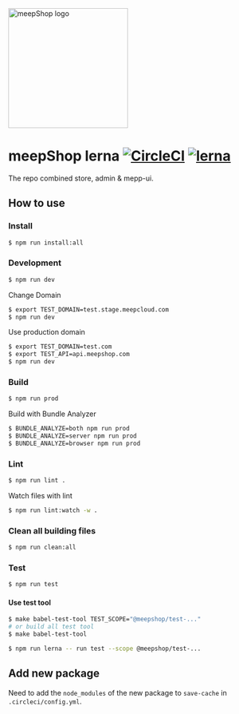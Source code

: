 <img width="240" alt="meepShop logo" src="https://gc.meepcloud.com/meepshop/shop/hire/layout/553dbeef7b3649de2d24767e/images/67797-meepshop_logo_1104x372.png">

# meepShop lerna [![CircleCI][circleci-image]][circleci-url] [![lerna][lerna-image]][lerna-url]
The repo combined store, admin & mepp-ui.<br>

## How to use
### Install
```bash
$ npm run install:all
```

### Development
```bash
$ npm run dev
```
Change Domain
```bash
$ export TEST_DOMAIN=test.stage.meepcloud.com
$ npm run dev
```
Use production domain
```bash
$ export TEST_DOMAIN=test.com
$ export TEST_API=api.meepshop.com
$ npm run dev
```

### Build
```bash
$ npm run prod
```
Build with Bundle Analyzer
```bash
$ BUNDLE_ANALYZE=both npm run prod
$ BUNDLE_ANALYZE=server npm run prod
$ BUNDLE_ANALYZE=browser npm run prod
```

### Lint
```bash
$ npm run lint .
```
Watch files with lint
```bash
$ npm run lint:watch -w .
```

### Clean all building files
```bash
$ npm run clean:all
```

### Test
```bash
$ npm run test
```

#### Use test tool
```bash
$ make babel-test-tool TEST_SCOPE="@meepshop/test-..."
# or build all test tool
$ make babel-test-tool

$ npm run lerna -- run test --scope @meepshop/test-...
```

## Add new package
Need to add the `node_modules` of the new package to `save-cache` in `.circleci/config.yml`.

[circleci-image]: https://circleci.com/gh/meepshop/meep-lerna.svg?style=svg&circle-token=e54a3d5ceee3a9f2139527c7614c8209ea772f90
[circleci-url]: https://circleci.com/gh/meepshop/meep-lerna
[lerna-image]: https://img.shields.io/badge/maintained%20with-lerna-cc00ff.svg
[lerna-url]: https://lernajs.io/
